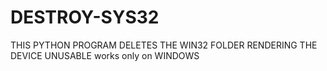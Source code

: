 # DESTROY-SYS32
THIS PYTHON PROGRAM DELETES THE WIN32 FOLDER RENDERING THE DEVICE UNUSABLE
works only on WINDOWS
